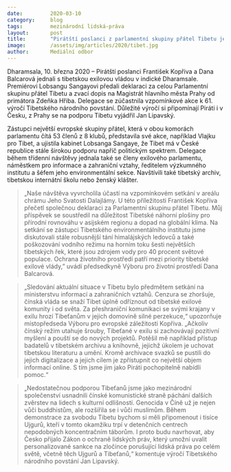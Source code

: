 ```yaml
---
date:         2020-03-10
category:     blog
tags:         mezinárodní lidská-práva
layout:       post
title:        "Pirátští poslanci z parlamentní skupiny přátel Tibetu jednali s tibetskou exilovou vládou a zúčastnili se vzpomínkové akce k výročí Tibetského povstání"
image:        /assets/img/articles/2020/tibet.jpg
author:       Mediální odbor
--- 
```




Dharamsala, 10. března 2020 – Pirátští poslanci František Kopřiva a Dana Balcarová jednali s tibetskou exilovou vládou v indické Dharamsale. Premiérovi Lobsangu Sangayovi předali deklaraci za celou Parlamentní skupinu přátel Tibetu a zvací dopis na Magistrát hlavního města Prahy od primátora Zdeňka Hřiba. Delegace se zúčastnila vzpomínkové akce k 61. výročí Tibetského národního povstání. Důležité výročí si připomínají Piráti i v Česku, z Prahy se na podporu Tibetu vyjádřil Jan Lipavský.
 
Zástupci největší evropské skupiny přátel, která v obou komorách parlamentu čítá 53 členů z 8 klubů, představila své akce, například Vlajku pro Tibet, a ujistila kabinet Lobsanga Sangaye, že Tibet má v České republice stále širokou podporu napříč politickým spektrem. Delegace během třídenní návštěvy jednala také se členy exilového parlamentu, náměstkem pro informace a zahraniční vztahy, ředitelem výzkumného institutu a šéfem jeho environmentální sekce. Navštívili také tibetský archiv, tibetskou internátní školu nebo ženský klášter. 

> „Naše návštěva vyvrcholila účastí na vzpomínkovém setkání v areálu chrámu Jeho Svatosti Dalajlámy. U této příležitosti František Kopřiva přečetl společnou deklaraci za Parlamentní skupinu přátel Tibetu. Můj příspěvek se soustředil na důležitost Tibetské náhorní plošiny pro přírodní rovnováhu v asijském regionu a dopad na globální klima. Na setkání se zástupci Tibetského environmentálního institutu jsme diskutovali stále robusnější tání himalájských ledovců a také poškozování vodního režimu na horním toku šesti největších tibetských řek,  které jsou zdrojem vody pro 40 procent světové populace. Ochrana životního prostředí patří mezi priority tibetské exilové vlády,” uvádí předsedkyně Výboru pro životní prostředí Dana Balcarová. 

> „Sledování aktuální situace v Tibetu bylo předmětem setkání na ministerstvu informací a zahraničních vztahů. Cenzura se zhoršuje, čínská vláda se snaží Tibet úplně odříznout od tibetské exilové komunity i od světa. Za přeshraniční komunikaci se svými krajany v exilu hrozí Tibeťanům v jejich domovině silné perzekuce,“ upozorňuje místopředseda Výboru pro evropské záležitosti Kopřiva. „Ačkoliv čínský režim utahuje šrouby, Tibeťané v exilu si zachovávají pozitivní myšlení a pouští se do nových projektů. Potěšil mě například přístup badatelů v tibetském archivu a knihovně, jejichž úkolem je uchovat tibetskou literaturu a umění. Kromě archivace svazků se pustili do jejich digitalizace a jejich cílem je zpřístupnit co největší objem informací online. S tím jsme jim jako Piráti pochopitelně nabídli pomoc.“ 

> „Nedostatečnou podporou Tibeťanů jsme jako mezinárodní společenství usnadnili čínské komunistické straně páchání dalších zvěrstev na lidech s kulturní odlišností. Genocida v Číně už je nejen vůči buddhistům, ale rozšířila se i vůči muslimům. Během demonstrace za svobodu Tibetu bychom si měli připomenout i tisíce Ujgurů, kteří v tomto okamžiku trpí v detenčních centrech nepodobných koncentračním táborům. I proto budu navrhovat, aby Česko přijalo Zákon o ochraně lidských práv, který umožní uvalit personalizované sankce na zločince porušující lidská práva po celém světě, včetně těch Ujgurů a Tibeťanů,“ komentuje výročí Tibetského národního povstání Jan Lipavský. 
